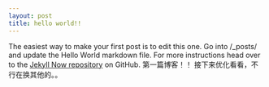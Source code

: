 ```yaml
---
layout: post
title: hello world!!
---
```

The easiest way to make your first post is to edit this one. Go into /_posts/ and update the Hello World markdown file. For more instructions head over to the [Jekyll Now repository](https://github.com/barryclark/jekyll-now) on GitHub.
第一篇博客！！ 接下来优化看看，不行在换其他的。。
